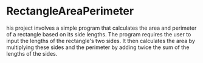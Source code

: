 # RectangleAreaPerimeter
his project involves a simple program that calculates the area and perimeter of a rectangle based on its side lengths. The program requires the user to input the lengths of the rectangle's two sides. It then calculates the area by multiplying these sides and the perimeter by adding twice the sum of the lengths of the sides.
